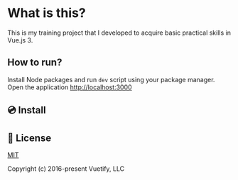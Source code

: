 # What is this?
This is my training project that I developed to acquire basic practical skills in Vue.js 3.

## How to run?
Install Node packages and run `dev` script using your package manager.
Open the application [http://localhost:3000](http://localhost:3000)
## 💿 Install

## 📑 License
[MIT](http://opensource.org/licenses/MIT)

Copyright (c) 2016-present Vuetify, LLC

